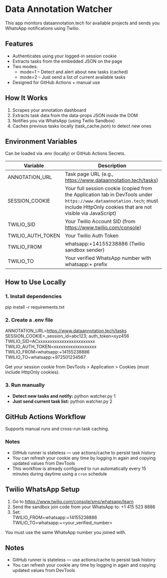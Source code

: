# Data Annotation Watcher

This app monitors dataannotation.tech for available projects and sends you WhatsApp notifications using Twilio.

## Features

- Authenticates using your logged-in session cookie
- Extracts tasks from the embedded JSON on the page
- Two modes:
  - mode=1 – Detect and alert about new tasks (cached)
  - mode=2 – Just send a list of current available tasks
- Designed for GitHub Actions + manual use

## How It Works

1. Scrapes your annotation dashboard
2. Extracts task data from the data-props JSON inside the DOM
3. Notifies you via WhatsApp (using Twilio Sandbox)
4. Caches previous tasks locally (task_cache.json) to detect new ones

## Environment Variables

Can be loaded via .env (locally) or GitHub Actions Secrets.

| Variable            | Description                                               |
|---------------------|-----------------------------------------------------------|
| ANNOTATION_URL      | Task page URL (e.g., https://www.dataannotation.tech/tasks) |
| SESSION_COOKIE      | Your full session cookie (copied from the Application tab in DevTools under `https://www.dataannotation.tech`; must include HttpOnly cookies that are not visible via JavaScript) |
| TWILIO_SID          | Your Twilio Account SID (from https://www.twilio.com/console) |
| TWILIO_AUTH_TOKEN   | Your Twilio Auth Token |
| TWILIO_FROM         | whatsapp:+14155238886 (Twilio sandbox sender) |
| TWILIO_TO           | Your verified WhatsApp number with whatsapp:+ prefix |

## How to Use Locally

### 1. Install dependencies

pip install -r requirements.txt

### 2. Create a .env file

ANNOTATION_URL=https://www.dataannotation.tech/tasks  
SESSION_COOKIE=_session_id=abc123; auth_token=xyz456  
TWILIO_SID=ACxxxxxxxxxxxxxxxxxxxxxxxx  
TWILIO_AUTH_TOKEN=xxxxxxxxxxxxxxxxxx  
TWILIO_FROM=whatsapp:+14155238886  
TWILIO_TO=whatsapp:+972501234567

Get your session cookie from DevTools > Application > Cookies (must include HttpOnly cookies).

### 3. Run manually

- **Detect new tasks and notify:**
python watcher.py 1
- **Just send current task list:**
python watcher.py 2

## GitHub Actions Workflow

Supports manual runs and cross-run task caching.

### Notes

- GitHub runner is stateless — use actions/cache to persist task history
- You can refresh your cookie any time by logging in again and copying updated values from DevTools
- This workflow is already configured to run automatically every 15 minutes during daytime using a `cron` schedule



## Twilio WhatsApp Setup

1. Go to https://www.twilio.com/console/sms/whatsapp/learn  
2. Send the sandbox join code from your WhatsApp to: +1 415 523 8886  
3. Set:  
   TWILIO_FROM=whatsapp:+14155238886  
   TWILIO_TO=whatsapp:+<your_verified_number>

You must use the same WhatsApp number you joined with.

## Notes

- GitHub runner is stateless — use actions/cache to persist task history  
- You can refresh your cookie any time by logging in again and copying updated values from DevTools
